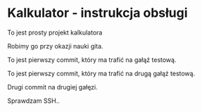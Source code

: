 # Kalkulator - instrukcja obsługi

To jest prosty projekt kalkulatora

Robimy go przy okazji nauki gita.

To jest pierwszy commit, który ma trafić na gałąź testową.

To jest pierwszy commit, który ma trafić na drugą gałąź testową.


Drugi commit na drugiej gałęzi.

Sprawdzam SSH..
